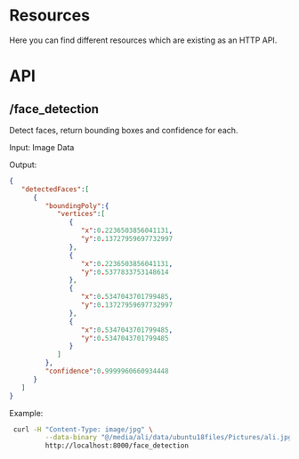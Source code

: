 # Resources	

Here you can find different resources which are existing as an HTTP API.

# API


## /face_detection

Detect faces, return bounding boxes and confidence for each.

Input: Image Data

Output:
```json
{
   "detectedFaces":[
      {
         "boundingPoly":{
            "vertices":[
               {
                  "x":0.2236503856041131,
                  "y":0.13727959697732997
               },
               {
                  "x":0.2236503856041131,
                  "y":0.5377833753148614
               },
               {
                  "x":0.5347043701799485,
                  "y":0.13727959697732997
               },
               {
                  "x":0.5347043701799485,
                  "y":0.5347043701799485
               }
            ]
         },
         "confidence":0.9999960660934448
      }
   ]
}
```

Example:
```bash
 curl -H "Content-Type: image/jpg" \
         --data-binary "@/media/ali/data/ubuntu18files/Pictures/ali.jpg" \
         http://localhost:8000/face_detection
```
